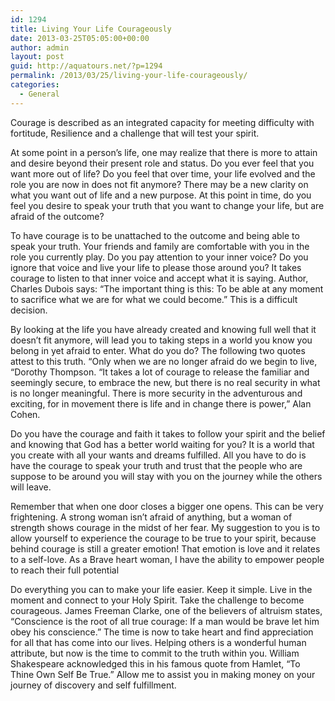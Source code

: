 ```yaml
---
id: 1294
title: Living Your Life Courageously
date: 2013-03-25T05:05:00+00:00
author: admin
layout: post
guid: http://aquatours.net/?p=1294
permalink: /2013/03/25/living-your-life-courageously/
categories:
  - General
---
```

Courage is described as an integrated capacity for meeting difficulty with fortitude, Resilience and a challenge that will test your spirit.

At some point in a person’s life, one may realize that there is more to attain and desire beyond their present role and status. Do you ever feel that you want more out of life? Do you feel that over time, your life evolved and the role you are now in does not fit anymore? There may be a new clarity on what you want out of life and a new purpose. At this point in time, do you feel you desire to speak your truth that you want to change your life, but are afraid of the outcome?

To have courage is to be unattached to the outcome and being able to speak your truth. Your friends and family are comfortable with you in the role you currently play. Do you pay attention to your inner voice? Do you ignore that voice and live your life to please those around you? It takes courage to listen to that inner voice and accept what it is saying. Author, Charles Dubois says: “The important thing is this: To be able at any moment to sacrifice what we are for what we could become.” This is a difficult decision.

By looking at the life you have already created and knowing full well that it doesn’t fit anymore, will lead you to taking steps in a world you know you belong in yet afraid to enter. What do you do? The following two quotes attest to this truth. “Only when we are no longer afraid do we begin to live, “Dorothy Thompson. “It takes a lot of courage to release the familiar and seemingly secure, to embrace the new, but there is no real security in what is no longer meaningful. There is more security in the adventurous and exciting, for in movement there is life and in change there is power,” Alan Cohen.

Do you have the courage and faith it takes to follow your spirit and the belief and knowing that God has a better world waiting for you? It is a world that you create with all your wants and dreams fulfilled. All you have to do is have the courage to speak your truth and trust that the people who are suppose to be around you will stay with you on the journey while the others will leave.

Remember that when one door closes a bigger one opens. This can be very frightening. A strong woman isn’t afraid of anything, but a woman of strength shows courage in the midst of her fear. My suggestion to you is to allow yourself to experience the courage to be true to your spirit, because behind courage is still a greater emotion! That emotion is love and it relates to a self-love. As a Brave heart woman, I have the ability to empower people to reach their full potential

Do everything you can to make your life easier. Keep it simple. Live in the moment and connect to your Holy Spirit. Take the challenge to become courageous. James Freeman Clarke, one of the believers of altruism states, “Conscience is the root of all true courage: If a man would be brave let him obey his conscience.” The time is now to take heart and find appreciation for all that has come into our lives. Helping others is a wonderful human attribute, but now is the time to commit to the truth within you. William Shakespeare acknowledged this in his famous quote from Hamlet, “To Thine Own Self Be True.” Allow me to assist you in making money on your journey of discovery and self fulfillment.